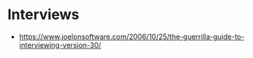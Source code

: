 # Interviews

- https://www.joelonsoftware.com/2006/10/25/the-guerrilla-guide-to-interviewing-version-30/
